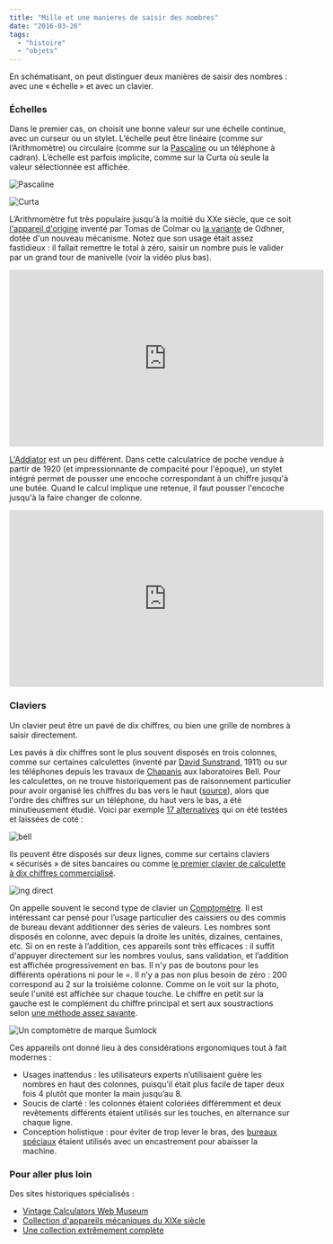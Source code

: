 ```yaml
---
title: "Mille et une manieres de saisir des nombres"
date: "2016-03-26"
tags:
  - "histoire"
  - "objets"
---
```


En schématisant, on peut distinguer deux manières de saisir des nombres : avec une « échelle » et avec un clavier.

### Échelles

Dans le premier cas, on choisit une bonne valeur sur une échelle continue, avec un curseur ou un stylet. L’échelle peut être linéaire (comme sur l’Arithmomètre) ou circulaire (comme sur la [Pascaline](https://fr.wikipedia.org/wiki/Pascaline#Roue_d.27inscription) ou un téléphone à cadran). L’échelle est parfois implicite, comme sur la Curta où seule la valeur sélectionnée est affichée.

![Pascaline](/assets/images/640px-Arts_et_Metiers_Pascaline_dsc03869.jpg " Pascaline")

![Curta](/assets/images/Curta-Image08a-227x415.png " Curta")

L’Arithmomètre fut très populaire jusqu'à la moitié du XXe siècle, que ce soit [l'appareil d'origine](https://www.youtube.com/watch?v=aDN4s8ElxqE) inventé par Tomas de Colmar ou [la variante](https://en.wikipedia.org/wiki/Odhner_Arithmometer) de Odhner, dotée d'un nouveau mécanisme. Notez que son usage était assez fastidieux : il fallait remettre le total à zéro, saisir un nombre puis le valider par un grand tour de manivelle (voir la vidéo plus bas).

<iframe width="560" height="315" src="https://www.youtube-nocookie.com/embed/aDN4s8ElxqE?rel=0" frameborder="0" allowfullscreen></iframe>

[L'Addiator](https://fr.wikipedia.org/wiki/Calculatrice_%C3%A0_crosses) est un peu différent. Dans cette calculatrice de poche vendue à partir de 1920 (et impressionnante de compacité pour l'époque), un stylet intégré permet de pousser une encoche correspondant à un chiffre jusqu'à une butée. Quand le calcul implique une retenue, il faut pousser l'encoche jusqu'à la faire changer de colonne.

<iframe width="560" height="315" src="https://www.youtube-nocookie.com/embed/kE-8rAU3YO4?rel=0" frameborder="0" allowfullscreen></iframe>

### Claviers

Un clavier peut être un pavé de dix chiffres, ou bien une grille de nombres à saisir directement.

Les pavés à dix chiffres sont le plus souvent disposés en trois colonnes, comme sur certaines calculettes (inventé par [David Sunstrand](http://retrocalculators.com/sundstrand.htm), 1911) ou sur les téléphones depuis les travaux de [Chapanis](https://en.wikipedia.org/wiki/Alphonse_Chapanis) aux laboratoires Bell. Pour les calculettes, on ne trouve historiquement pas de raisonnement particulier pour avoir organisé les chiffres du bas vers le haut ([source](http://www.vcalc.net/Keyboard.htm)), alors que l'ordre des chiffres sur un téléphone, du haut vers le bas, a été minutieusement étudié. Voici par exemple [17 alternatives](http://www.theatlantic.com/technology/archive/2013/08/the-17-designs-that-bell-almost-used-for-the-layout-of-telephone-buttons/279237/) qui on été testées et laissées de coté :

![bell](/assets/images/bell-708x1024.jpg)

Ils peuvent être disposés sur deux lignes, comme sur certains claviers « sécurisés » de sites bancaires ou comme [le premier clavier de calculette à dix chiffres commercialisé](http://badonoer.blogspot.fr/2013/12/dalton-adding-machine-mechanism-and.html).

![ing direct](/assets/images/ing-direct.png " ING direct")

On appelle souvent le second type de clavier un [Comptomètre](https://fr.wikipedia.org/wiki/Comptom%C3%A8tre). Il est intéressant car pensé pour l’usage particulier des caissiers ou des commis de bureau devant additionner des séries de valeurs. Les nombres sont disposés en colonne, avec depuis la droite les unités, dizaines, centaines, etc. Si on en reste à l’addition, ces appareils sont très efficaces : il suffit d'appuyer directement sur les nombres voulus, sans validation, et l’addition est affichée progressivement en bas. Il n'y pas de boutons pour les différents opérations ni pour le =. Il n’y a pas non plus besoin de zéro : 200 correspond au 2 sur la troisième colonne. Comme on le voit sur la photo, seule l'unité est affichée sur chaque touche. Le chiffre en petit sur la gauche est le complément du chiffre principal et sert aux soustractions selon [une méthode assez savante](https://en.wikipedia.org/wiki/Method_of_complements).

![Un comptomètre de marque Sumlock](/assets/images/Sumlock_2a.jpg " Un comptomètre de marque Sumlock")

Ces appareils ont donné lieu à des considérations ergonomiques tout à fait modernes :

- Usages inattendus : les utilisateurs experts n’utilisaient guère les nombres en haut des colonnes, puisqu’il était plus facile de taper deux fois 4 plutôt que monter la main jusqu’au 8.
- Soucis de clarté : les colonnes étaient coloriées différemment et deux revêtements différents étaient utilisés sur les touches, en alternance sur chaque ligne.
- Conception holistique : pour éviter de trop lever le bras, des [bureaux spéciaux](http://www2.cruzio.com/~vagabond/Desks.html) étaient utilisés avec un encastrement pour abaisser la machine.

### Pour aller plus loin

Des sites historiques spécialisés :

- [Vintage Calculators Web Museum](http://www.vintagecalculators.com/index.html)
- [Collection d'appareils mécaniques du XIXe siècle](http://www.ami19.org/)
- [Une collection extrêmement complète](http://www.rechenmaschinen-illustrated.com/pictures_1623.htm#Schickard%20(1623))
